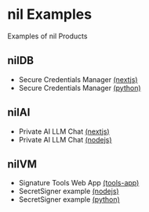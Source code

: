 # nil Examples
Examples of nil Products

## nilDB
- Secure Credentials Manager [(nextjs)](https://github.com/NillionNetwork/nil-examples/tree/main/nildb/secretvault_nextjs)
- Secure Credentials Manager [(python)](https://github.com/NillionNetwork/nil-examples/tree/main/nildb/secretvault_python)

## nilAI
- Private AI LLM Chat [(nextjs)](https://github.com/NillionNetwork/blind-module-examples/tree/main/nilai/secretllm_nextjs)
- Private AI LLM Chat [(nodejs)](https://github.com/NillionNetwork/blind-module-examples/tree/main/nilai/secretllm_nodejs)

## nilVM
- Signature Tools Web App [(tools-app)](https://github.com/NillionNetwork/blind-module-examples/tree/main/nilvm/secretsigner-tools-app)
- SecretSigner example [(nodejs)](https://github.com/NillionNetwork/blind-module-examples/tree/main/nilvm/secretsigner-nodejs)
- SecretSigner example [(python)](https://github.com/NillionNetwork/blind-module-examples/tree/main/nilvm/secretsigner-python)
